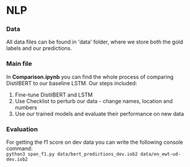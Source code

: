 # NLP

### Data
All data files can be found in 'data' folder, where we store both the gold labels and our predictions.

### Main file
In **Comparison.ipynb** you can find the whole process of comparing DistilBERT to our baseline LSTM.
Our steps included:
1. Fine-tune DistilBERT and LSTM
2. Use Checklist to perturb our data - change names, location and numbers
3. Use our trained models and evaluate their performance on new data

### Evaluation
For getting the f1 score on dev data you can write the following console command: \
`python3 span_f1.py data/bert_predictions_dev.iob2 data/en_ewt-ud-dev.iob2`
